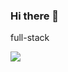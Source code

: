 ### Hi there 👋
full-stack 

![](https://komarev.com/ghpvc/?username=MichaelVez&color=brightgreen)
<!--
<p><img src="https://github-readme-stats.vercel.app/api?username=MichaelVez&show_icons=true&theme=dark" alt="MichaelVez :: Profile Stats" /></p>
-->

<!--
**MichaelVez/MichaelVez** is a ✨ _special_ ✨ repository because its `README.md` (this file) appears on your GitHub profile.

Here are some ideas to get you started:

- 🔭 I’m currently working on ...
- 🌱 I’m currently learning ...
- 👯 I’m looking to collaborate on ...
- 🤔 I’m looking for help with ...
- 💬 Ask me about ...
- 📫 How to reach me: ...
- 😄 Pronouns: ...
- ⚡ Fun fact: ...
-->
